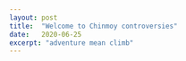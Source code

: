 ```yaml
---
layout: post
title:  "Welcome to Chinmoy controversies"
date:   2020-06-25
excerpt: "adventure mean climb"
---
```


